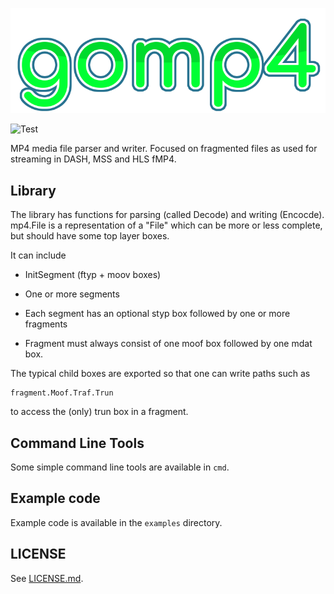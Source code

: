 ![Logo](images/logo.png)

![Test](https://github.com/edgeware/gomp4/workflows/Test/badge.svg)

MP4 media file parser and writer. Focused on fragmented files as used for streaming in DASH, MSS and HLS fMP4.

## Library

The library has functions for parsing (called Decode) and writing (Encocde).
mp4.File is a representation of a "File" which can be more or less complete, but should have some top layer boxes.

It can include

* InitSegment (ftyp + moov boxes)

* One or more segments

* Each segment has an optional styp box followed by one or more fragments

* Fragment must always consist of one moof box followed by one mdat box.

The typical child boxes are exported so that one can write paths such as

    fragment.Moof.Traf.Trun

to access the (only) trun box in a fragment.

## Command Line Tools

Some simple command line tools are available in `cmd`.

## Example code

Example code is available in the `examples` directory.

## LICENSE

See [LICENSE.md](LICENSE.md).
